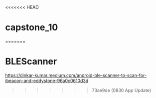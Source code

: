 <<<<<<< HEAD
# capstone_10
=======
# BLEScanner
https://dinkar-kumar.medium.com/android-ble-scanner-to-scan-for-ibeacon-and-eddystone-96a0c0610d3d
>>>>>>> 73ae9de (0830 App Update)
